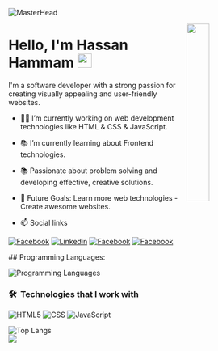 ![MasterHead](https://i.redd.it/bpxxqqvps4h91.gif)

<img align="right" src="![Capture](https://github.com/user-attachments/assets/9cf2641b-c7af-4ffc-af15-ef81c23f525c)
" width="30%">
<h1>
  Hello, I'm Hassan Hammam
  <img src="https://media.giphy.com/media/hvRJCLFzcasrR4ia7z/giphy.gif" width="28">
</h1>
<p>
I'm a software developer with a strong passion for creating visually appealing and user-friendly websites. 
</p>

- 👨‍💻 I’m currently working on web development technologies like HTML & CSS & JavaScript.
- 📚 I’m currently learning about Frontend technologies.
- 📚 Passionate about problem solving and developing effective, creative solutions.
- 🎯 Future Goals: Learn more web technologies - Create awesome websites.
  
- 📫 Social links
<p>
<a href="https://www.facebook.com/share/15sUpguKEy/?mibextid=qi2Omg"><img
    src="https://img.shields.io/badge/-Facebook-3b5998?style=flat&logo=facebook&logoColor=white" alt="Facebook"></a>
<a href="https://linkedin.com/in/hassan-hammam-159981334?utm_source=share&utm_campaign=share_via&utm_content=profile&utm_medium=android_app"><img
    src="https://img.shields.io/badge/-Linkedin-0072b1?style=flat&logo=linkedin&logoColor=white" alt="Linkedin"></a>
<a href="https://www.instagram.com/32_hassan_hammam?utm_source=qr&igsh=NjMyOWwzMW5rd2Zr"><img
    src="https://img.shields.io/badge/-Instagram-d62976?style=flat&logo=instagram&logoColor=white"
    alt="Facebook"></a>
<a href="https://codeforces.com/profile/Hassan657"><img
    src="https://img.shields.io/badge/-Codeforces?style=flat&logo=Codeforces&logoColor=ffffff&label=Codeforces&labelColor=%230068B5&color=%230068B5" alt="Facebook"></a>
</p>
## Programming Languages:

![Programming Languages](https://skillicons.dev/icons?i=c,cpp,py)

### 🛠 &nbsp;Technologies that I work with
![HTML5](https://img.shields.io/badge/-HTML5-000000?style=flat&logo=html5)
![CSS](https://img.shields.io/badge/-CSS-000000?style=flat&logo=css3)
![JavaScript](https://img.shields.io/badge/-JavaScript-000000?style=flat&logo=javascript)

<!-- ![Top Langs](https://github-readme-stats.vercel.app/api/top-langs/?username=hassan4366&hide_progress=true) -->
![Top Langs](https://github-readme-stats.vercel.app/api/top-langs/?username=hassan4366&layout=compact)
<br>
<a href="https://komarev.com/ghpvc/?username=hassan4366&style=for-the-badge">
    <img src="https://komarev.com/ghpvc/?username=hassan4366&style=for-the-badge">
</a>
